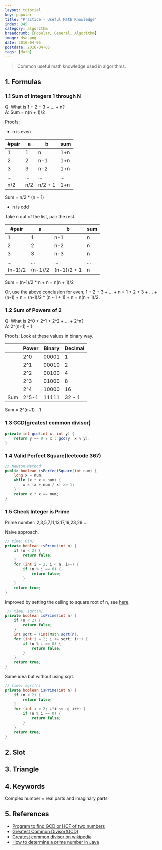 ```yaml
---
layout: tutorial
key: popular
title: "Practice - Useful Math Knowledge"
index: 345
category: algorithm
breadcrumb: [Popular, General, Algorithm]
image: dsa.png
date: 2016-04-05
postdate: 2016-04-05
tags: [Math]
---
```


> Common useful math knowledge used in algorithms.

## 1. Formulas
### 1.1 Sum of Integers 1 through N
Q: What is 1 + 2 + 3 + ... + n?  
A: Sum = n(n + 1)/2  

Proofs:

* n is even

|#pair| a | b | sum |
|---|---|---|---|
| 1 | 1 | n | 1+n |
| 2 | 2 | n-1 | 1+n |
| 3 | 3 | n-2 | 1+n |
| ... | ... | ... | ... |
| n/2 | n/2 | n/2 + 1 | 1+n |

Sum = n/2 * (n + 1)

* n is odd

Take n out of the list, pair the rest.

#pair| a | b | sum
--|---|---|--
 1 | 1  | n-1 | n
 2 | 2  | n-2 | n
 3 | 3  | n-3 | n
 ... | ... | ... | ...
 (n-1)/2 | (n-1)/2 | (n-1)/2 + 1 | n

Sum = (n-1)/2 * n + n = n(n + 1)/2  

Or, use the above conclusion for even, 1 + 2 + 3 + ... + n = 1 + 2 + 3 + ... + (n-1) + n = (n-1)/2 * (n - 1 + 1) + n = n(n + 1)/2.  

### 1.2 Sum of Powers of 2
Q: What is 2^0 + 2^1 + 2^2 + ... + 2^n?  
A: 2^(n+1) - 1

Proofs:
Look at these values in binary way.  

|   |Power  | Binary|Decimal|
|---|-------|-------|-------|
|   | 2^0   | 00001 | 1     |
|   | 2^1   | 00010 | 2     |
|   | 2^2   | 00100 | 4     |
|   | 2^3   | 01000 | 8     |
|   | 2^4   | 10000 | 16    |
|Sum| 2^5-1 | 11111 | 32 - 1|

Sum = 2^(n+1) - 1

### 1.3 GCD(greatest common divisor)
```java
private int gcd(int x, int y) {
    return y == 0 ? x : gcd(y, x % y);
}
```

### 1.4 Valid Perfect Square(leetcode 367)
```java
// Newton Method
public boolean isPerfectSquare(int num) {
    long x = num;
    while (x * x > num) {
        x = (x + num / x) >> 1;
    }
    return x * x == num;
}
```
### 1.5 Check Integer is Prime
Prime number: 2,3,5,7,11,13,17,19,23,29 ...

Naive approach.
```java
// time: O(n)
private boolean isPrime(int n) {
    if (n < 2) {
        return false;
    }
    for (int i = 2; i < n; i++) {
        if (n % i == 0) {
            return false;
        }
    }
    return true;
}
```
Improved by setting the ceiling to square root of n, see [here](https://www.mkyong.com/java/how-to-determine-a-prime-number-in-java/).
```java
 // time: sqrt(n)
private boolean isPrime(int n) {
    if (n < 2) {
        return false;
    }
    int sqrt = (int)Math.sqrt(n);
    for (int i = 2; i <= sqrt; i++) {
        if (n % i == 0) {
            return false;
        }
    }
    return true;
}
```
Same idea but without using sqrt.
```java
// time: sqrt(n)
private boolean isPrime(int n) {
    if (n < 2) {
        return false;
    }
    for (int i = 2; i*i <= n; i++) {
        if (n % i == 0) {
            return false;
        }
    }
    return true;
}
```

## 2. Slot

## 3. Triangle

## 4. Keywords
Complex number = real parts and imaginary parts

## 5. References
* [Program to find GCD or HCF of two numbers](https://www.geeksforgeeks.org/c-program-find-gcd-hcf-two-numbers/)
* [Greatest Common Divisor(GCD)](https://blog.csdn.net/tigerisland45/article/details/51151529)
* [Greatest common divisor on wikipedia](https://en.wikipedia.org/wiki/Greatest_common_divisor)
* [How to determine a prime number in Java](https://www.mkyong.com/java/how-to-determine-a-prime-number-in-java/)
